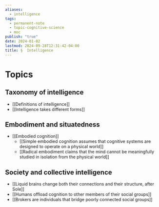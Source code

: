 ```yaml
---
aliases:
  - intelligence
tags:
  - permanent-note
  - topic-cognitive-science
  - moc
publish: "true"
date: 2024-01-02
lastmod: 2024-09-28T12:31:42-04:00
title: §  Intelligence
---
```

# Topics

## Taxonomy of intelligence

- [[Definitions of intelligence]]
- [[Intelligence takes different forms]]

## Embodiment and situatedness

- [[Embodied cognition]]
	- [[Simple embodied cognition assumes that cognitive systems are designed to operate on a physical world]]
	- [[Radical embodiment claims that the mind cannot be meaningfully studied in isolation from the physical world]]

## Society and collective intelligence

- [[Liquid brains change both their connections and their structure, after Sole]]
- [[Humans offload cognition to other members of their social groups]]
- [[Brokers are individuals that bridge poorly connected social groups]]

